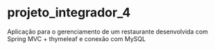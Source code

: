 # projeto_integrador_4
Aplicação para o gerenciamento de um restaurante desenvolvida com Spring MVC + thymeleaf e conexão com MySQL
